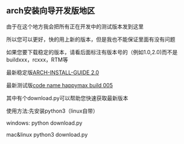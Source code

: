 ## arch安装向导开发版地区

由于在这个地方我会把所有正在开发中的测试版本发到这里

所以您可以更好，快的用上新的版本，但是我也不能保证里面有没有问题

如果您要下载稳定的版本，请看后面标注有版本号的（例如1.0,2.0)而不是buildxxx，rcxxx，RTM等

最新稳定版[ARCH-INSTALL-GUIDE 2.0](https://github.com/redapple0204/my-boring-python/raw/master/ARCH-INSTALL-GUIDE/ARCH%20INSTALL%20GUIDE%202.0(optimized%20by%20hanxibuya).doc)

最新测试版[code name happymax build  005](https://raw.githubusercontent.com/redapple0204/my-boring-python/master/ARCH-INSTALL-GUIDE/ARCH%20INSTALL%20GUIDE%20code%20name%20happymax%20build%20005.doc)

其中有个download.py可以帮助您快速获取最新版本

使用方法:先安装python3（linux自带）

windows:
python download.py

mac&linux
python3 download.py
